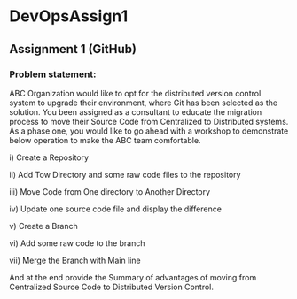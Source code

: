 # DevOpsAssign1

## Assignment 1 (GitHub)

### Problem statement:

ABC Organization would like to opt for the distributed version control system to upgrade their environment, where Git has been selected as the solution. You been assigned as a consultant to educate the migration process to move their Source Code from Centralized to Distributed systems. As a phase one, you would like to go ahead with a workshop to demonstrate below operation to make the ABC team comfortable.

i) Create a Repository

ii) Add Tow Directory and some raw code files to the repository

iii) Move Code from One directory to Another Directory

iv) Update one source code file and display the difference

v) Create a Branch

vi) Add some raw code to the branch

vii) Merge the Branch with Main line

And at the end provide the Summary of advantages of moving from Centralized Source Code to Distributed Version Control.
